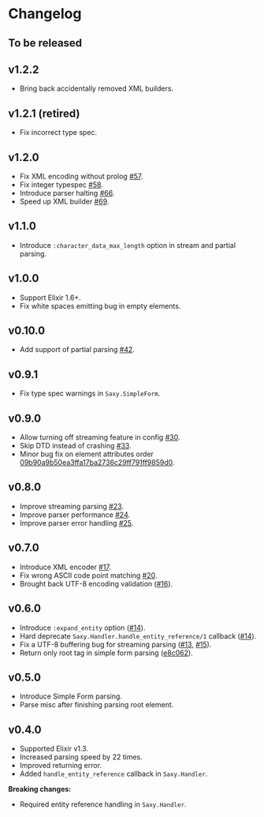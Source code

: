 # Changelog

## To be released

## v1.2.2

* Bring back accidentally removed XML builders.

## v1.2.1 (retired)

* Fix incorrect type spec.

## v1.2.0

* Fix XML encoding without prolog [#57](https://github.com/qcam/saxy/pull/57).
* Fix integer typespec [#58](https://github.com/qcam/saxy/pull/58).
* Introduce parser halting [#66](https://github.com/qcam/saxy/pull/66).
* Speed up XML builder [#69](https://github.com/qcam/saxy/pull/69).

## v1.1.0

* Introduce `:character_data_max_length` option in stream and partial parsing.

## v1.0.0

* Support Elixir 1.6+.
* Fix white spaces emitting bug in empty elements.

## v0.10.0

* Add support of partial parsing [#42](https://github.com/qcam/saxy/pull/42).

## v0.9.1

* Fix type spec warnings in `Saxy.SimpleForm`.

## v0.9.0

* Allow turning off streaming feature in config [#30](https://github.com/qcam/saxy/pull/30).
* Skip DTD instead of crashing [#33](https://github.com/qcam/saxy/pull/33).
* Minor bug fix on element attributes order [09b90a9b50ea3ffa17ba2736c29ff791ff9859d0](https://github.com/qcam/saxy/commit/09b90a9b50ea3ffa17ba2736c29ff791ff9859d0).

## v0.8.0

* Improve streaming parsing [#23](https://github.com/qcam/saxy/pull/23).
* Improve parser performance [#24](https://github.com/qcam/saxy/pull/24).
* Improve parser error handling [#25](https://github.com/qcam/saxy/pull/25).

## v0.7.0

* Introduce XML encoder [#17](https://github.com/qcam/saxy/pull/17).
* Fix wrong ASCII code point matching [#20](https://github.com/qcam/saxy/pull/20).
* Brought back UTF-8 encoding validation ([#16](https://github.com/qcam/saxy/pull/16)).

## v0.6.0

* Introduce `:expand_entity` option ([#14](https://github.com/qcam/saxy/pull/14)).
* Hard deprecate `Saxy.Handler.handle_entity_reference/1` callback ([#14](https://github.com/qcam/saxy/pull/14)).
* Fix a UTF-8 buffering bug for streaming parsing ([#13](https://github.com/qcam/saxy/pull/13), [#15](https://github.com/qcam/saxy/pull/15)).
* Return only root tag in simple form parsing ([e8c062](https://github.com/qcam/saxy/commit/e8c062e94f91ccea4491cec29c4c7861e7b7163b)).

## v0.5.0

* Introduce Simple Form parsing.
* Parse misc after finishing parsing root element.

## v0.4.0

* Supported Elixir v1.3.
* Increased parsing speed by 22 times.
* Improved returning error.
* Added `handle_entity_reference` callback in `Saxy.Handler`.

**Breaking changes:**

* Required entity reference handling in `Saxy.Handler`.
